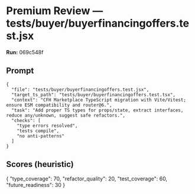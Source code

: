 # Premium Review — tests/buyer/buyerfinancingoffers.test.jsx

**Run:** 069c548f

## Prompt

```
{
  "file": "tests/buyer/buyerfinancingoffers.test.jsx",
  "target_ts_path": "tests/buyer/buyerfinancingoffers.test.tsx",
  "context": "CFH Marketplace TypeScript migration with Vite/Vitest; ensure ESM compatibility and router@6.",
  "task": "Add proper TS types for props/state, extract interfaces, reduce any/unknown, suggest safe refactors.",
  "checks": [
    "type errors resolved",
    "tests compile",
    "no anti-patterns"
  ]
}
```

## Scores (heuristic)

{
  "type_coverage": 70,
  "refactor_quality": 20,
  "test_coverage": 60,
  "future_readiness": 30
}
